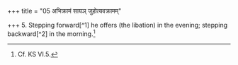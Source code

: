 +++
title = "05 अभिक्रामं सायञ् जुहोत्यवक्रामम्"

+++
5. Stepping forward[^1] he offers (the libation) in the evening; stepping backward[^2] in the morning.[^3]   

[^1-2]: i.e. keeping his right foot forward or backward.  

[^3]: Cf. KS VI.5.
